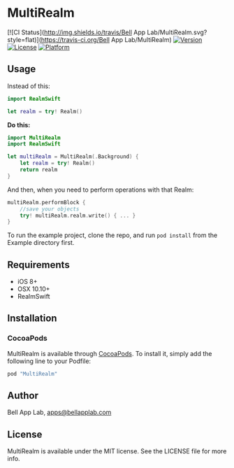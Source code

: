 # MultiRealm

[![CI Status](http://img.shields.io/travis/Bell App Lab/MultiRealm.svg?style=flat)](https://travis-ci.org/Bell App Lab/MultiRealm)
[![Version](https://img.shields.io/cocoapods/v/MultiRealm.svg?style=flat)](http://cocoapods.org/pods/MultiRealm)
[![License](https://img.shields.io/cocoapods/l/MultiRealm.svg?style=flat)](http://cocoapods.org/pods/MultiRealm)
[![Platform](https://img.shields.io/cocoapods/p/MultiRealm.svg?style=flat)](http://cocoapods.org/pods/MultiRealm)

## Usage

Instead of this:

```swift
import RealmSwift

let realm = try! Realm()
```

**Do this:**

```swift
import MultiRealm
import RealmSwift

let multiRealm = MultiRealm(.Background) {
    let realm = try! Realm()
    return realm
}
```

And then, when you need to perform operations with that Realm:

```swift
multiRealm.performBlock {
    //save your objects
    try! multiRealm.realm.write() { ... }
}
```

To run the example project, clone the repo, and run `pod install` from the Example directory first.

## Requirements

- iOS 8+
- OSX 10.10+
- RealmSwift

## Installation

### CocoaPods

MultiRealm is available through [CocoaPods](http://cocoapods.org). To install
it, simply add the following line to your Podfile:

```ruby
pod "MultiRealm"
```

## Author

Bell App Lab, apps@bellapplab.com

## License

MultiRealm is available under the MIT license. See the LICENSE file for more info.
